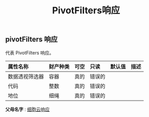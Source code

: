 ﻿---
title: PivotFilters响应
second_title: Aspose.Cells Cloud Documen
type: docs
url: /zh/specification/model/pivotfiltersresponse/
description: Aspose.Cells 云模型规范：PivotFiltersResponse。轻松处理 Excel 和其他电子表格文档，具有打开、生成、编辑、拆分、合并、比较和转换等功能
kwords: Excel，Office，电子表格，云 REST API，PivotFiltersResponse
weight: 50
---
## **pivotFilters 响应**

代表 PivotFilters 响应。

|属性名称|财产种类|可空|只读|默认值|描述|
|:- |:- |:- |:- |:- |:- |
|数据透视筛选器|容器|真的|错误的|||
|代码|整数|真的|错误的|||
|地位|细绳|真的|错误的|||

**父母名字** : [细胞云响应](/specification/model/cellscloudresponse)

